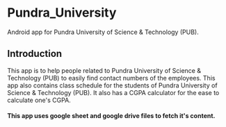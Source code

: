 # Pundra_University
Android app for Pundra University of Science &amp; Technology (PUB).

## Introduction
This app is to help people related to Pundra University of Science &amp; Technology (PUB) to easily find contact numbers of the employees.
This app also contains class schedule for the students of Pundra University of Science &amp; Technology (PUB). It also has a CGPA calculator 
for the ease to calculate one's CGPA.

#### This app uses google sheet and google drive files to fetch it's content.
